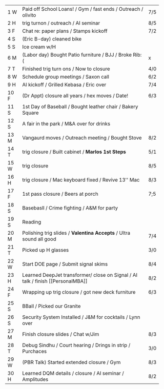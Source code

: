 |      |                                                                                  |     |
| ---- | -------------------------------------------------------------------------------- | --- |
| 1  W | Paid off School Loans! / Gym / fast ends / Outreach / olivito                    | 7/5 |
| 2  H | trig turnon / outreach / AI seminar                                              | 8/5 |
| 3  F | Chat re: paper plans / Stamps kickoff                                            | 7/2 |
| 4  S | (Eric B-day) cleaned bike                                                        |     |
| 5  S | Ice cream w/H                                                                    |     |
| 6  M | (Labor day) Bought Patio furniture / BJJ / Broke Rib:(                           | x   |
| 7  T | Finished trig turn ons / Now to closure                                          | 4/0 |
| 8  W | Schedule group meetings / Saxon call                                             | 6/2 |
| 9  H | AI kickoff / Grilled Kebasa / Eric over                                          | 7/4 |
| 10 F | (Dr Appt) closure all years / hex moves / Date!                                  | 6/3 |
| 11 S | 1st Day of Baseball / Bought leather chair / Bakery Square                       |     |
| 12 S | A fair in the park / M&A over for drinks                                         |     |
| 13 M | Vangaurd moves / Outreach meeting / Bought Stove                                 | 8/2 |
| 14 T | trig closure / Built cabinet / **Marlos 1st Steps**                              | 5/1 |
| 15 W | trig closure                                                                     | 8/5 |
| 16 H | trig closure / Mac keyboard fixed / Revive 13'' Mac                              | 8/3 |
| 17 F | 1st pass closure / Beers at porch                                                | 7;5 |
| 18 S | Basebasll / Crime fighting / A&M for party                                       |     |
| 19 S | Reading                                                                          |     |
| 20 M | Polishing trig slides / **Valentina Accepts** / Ultra sound all good             | 7/4 |
| 21 T | Picked up H glasses                                                              | 3/0 |
| 22 W | Start DOE page / Submit signal skims                                             | 8/4 |
| 23 H | Learned DeepJet transformer/ close on Signal  / AI talk / finish [[PersonalMBA]] | 8/2 |
| 24 F | Wrapping up trig closure / got new deck furniture                                | 6/3 |
| 25 S | BBall / Picked our Granite                                                       |     |
| 26 S | Security System Installed / J&M for cocktails / Lynn over                        |     |
| 27 M | Finish closure slides / Chat w/Jim                                               | 8/3 |
| 28 T | Debug Sindhu / Court hearing / Drings in strip / Purchaces                       | 3/0 |
| 29 W | (PBR Talk) Started extended closure / Gym                                        | 8/3 |
| 30 H | Learned DQM details / closure / AI seminar / Amplitudes                          | 8/2 |

